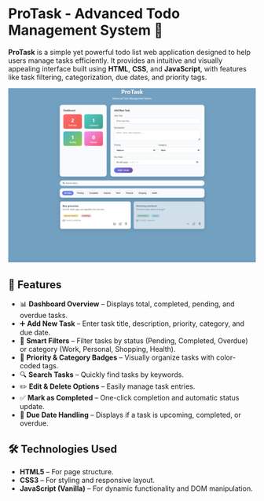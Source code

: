 # ProTask - Advanced Todo Management System 📝

**ProTask** is a simple yet powerful todo list web application designed to help users manage tasks efficiently. It provides an intuitive and visually appealing interface built using **HTML**, **CSS**, and **JavaScript**, with features like task filtering, categorization, due dates, and priority tags.

![App Screenshot](./screenshot.png)

## 🚀 Features

- 📊 **Dashboard Overview** – Displays total, completed, pending, and overdue tasks.
- ➕ **Add New Task** – Enter task title, description, priority, category, and due date.
- 🧠 **Smart Filters** – Filter tasks by status (Pending, Completed, Overdue) or category (Work, Personal, Shopping, Health).
- 🎨 **Priority & Category Badges** – Visually organize tasks with color-coded tags.
- 🔍 **Search Tasks** – Quickly find tasks by keywords.
- ✏️ **Edit & Delete Options** – Easily manage task entries.
- ✅ **Mark as Completed** – One-click completion and automatic status update.
- 📅 **Due Date Handling** – Displays if a task is upcoming, completed, or overdue.

## 🛠️ Technologies Used

- **HTML5** – For page structure.
- **CSS3** – For styling and responsive layout.
- **JavaScript (Vanilla)** – For dynamic functionality and DOM manipulation.
